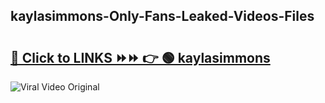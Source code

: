 
 ## kaylasimmons-Only-Fans-Leaked-Videos-Files

# <h2><a href="https://mediaupload.pro?kaylasimmons">🔗 Click to LINKS ⏩⏩ 👉 🟢 kaylasimmons </a></h2>

<a href="https://mediaupload.pro?kaylasimmons" rel="nofollow" data-target="animated-image.originalLink"><img src="https://i.ibb.co.com/xMMVF88/686577567.gif" alt="Viral Video Original" style="max-width: 100%; display: inline-block;" data-target="animated-image.originalImage"></a>